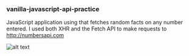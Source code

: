 ### vanilla-javascript-api-practice   

JavaScript application using that fetches random facts on any number entered. I used both XHR and the Fetch API to make requests to http://numbersapi.com  
  
![alt text]()

